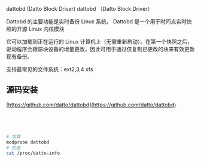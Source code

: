 

dattobd (Datto Block Driver) dattobd （Datto Block Driver）

Dattobd 的主要功能是实时备份 Linux 系统。  Dattobd 是一个用于时间点实时快照的开源 Linux 内核模块

它可以加载到正在运行的 Linux 计算机上（无需重新启动）。在第一个快照之后，驱动程序会跟踪块设备的增量更改，因此可用于通过仅复制已更改的块来有效更新现有备份。

支持最常见的文件系统：ext2,3,4  xfs  

## 源码安装

[https://github.com/datto/dattobd](https://github.com/datto/dattobd)

```bash




# 加载
modprobe dattobd
# 检查 
cat /proc/datto-info
```
